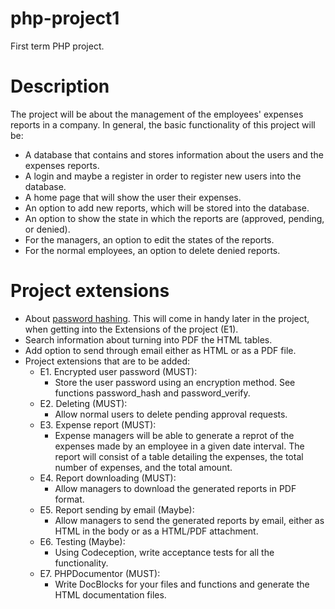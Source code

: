 # php-project1
First term PHP project.

# Description
The project will be about the management of the employees' expenses reports in a company. In general, the basic functionality of this project will be:
- A database that contains and stores information about the users and the expenses reports.
- A login and maybe a register in order to register new users into the database.
- A home page that will show the user their expenses.
- An option to add new reports, which will be stored into the database.
- An option to show the state in which the reports are (approved, pending, or denied).
- For the managers, an option to edit the states of the reports.
- For the normal employees, an option to delete denied reports.

# Project extensions
- About <a href="https://blog.sqlauthority.com/2023/10/20/sql-server-best-practices-for-securely-storing-passwords/#:~:text=Database%20Password%20Hashing%20in%20SQL%20Server&text=INSERT%20INTO%20Users(username%2C%20password_hash,being%20stored%20in%20the%20database.">password hashing</a>. This will come in handy later in the project, when getting into the Extensions of the project (E1).
- Search information about turning into PDF the HTML tables.
- Add option to send through email either as HTML or as a PDF file.
- Project extensions that are to be added:
    - E1. Encrypted user password (MUST):
        - Store the user password using an encryption method. See functions password_hash and password_verify.
    - E2. Deleting (MUST):
        - Allow normal users to delete pending approval requests.
    - E3. Expense report (MUST):
        - Expense managers will be able to generate a reprot of the expenses made by an employee in a given date interval. The report will consist of a table detailing the expenses, the total number of expenses, and the total amount.
    - E4. Report downloading (MUST):
        - Allow managers to download the generated reports in PDF format.
    - E5. Report sending by email (Maybe):
        - Allow managers to send the generated reports by email, either as HTML in the body or as a HTML/PDF attachment.
    - E6. Testing (Maybe):
        - Using Codeception, write acceptance tests for all the functionality.
    - E7. PHPDocumentor (MUST):
        - Write DocBlocks for your files and functions and generate the HTML documentation files.